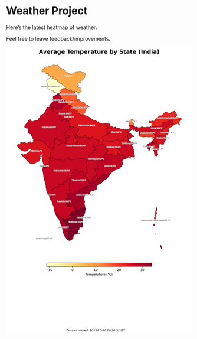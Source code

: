 # Weather Project

Here’s the latest heatmap of weather:

Feel free to leave feedback/improvements.

![India Heatmap](docs/assets/india_heatmap.png?v=034553)
